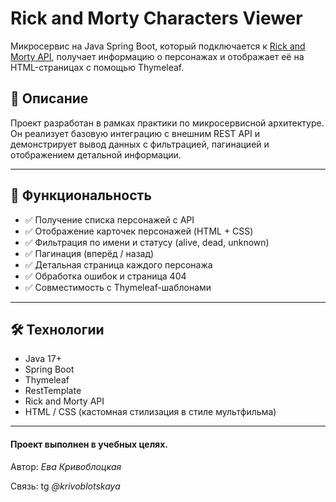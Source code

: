 # Rick and Morty Characters Viewer

Микросервис на Java Spring Boot, который подключается к [Rick and Morty API](https://rickandmortyapi.com/), получает информацию о персонажах и отображает её на HTML-страницах с помощью Thymeleaf.

## 🧪 Описание

Проект разработан в рамках практики по микросервисной архитектуре. Он реализует базовую интеграцию с внешним REST API и демонстрирует вывод данных с фильтрацией, пагинацией и отображением детальной информации.

---

## 🔧 Функциональность

- ✅ Получение списка персонажей с API
- ✅ Отображение карточек персонажей (HTML + CSS)
- ✅ Фильтрация по имени и статусу (alive, dead, unknown)
- ✅ Пагинация (вперёд / назад)
- ✅ Детальная страница каждого персонажа
- ✅ Обработка ошибок и страница 404
- ✅ Совместимость с Thymeleaf-шаблонами

---

## 🛠️ Технологии

- Java 17+
- Spring Boot
- Thymeleaf
- RestTemplate
- Rick and Morty API
- HTML / CSS (кастомная стилизация в стиле мультфильма)

---
#### Проект выполнен в учебных целях.
Автор: *Ева Кривоблоцкая*

Связь: tg *@krivoblotskaya*